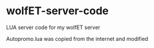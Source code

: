 # wolfET-server-code
LUA server code for my wolfET server

Autopromo.lua was copied from the internet and modified
